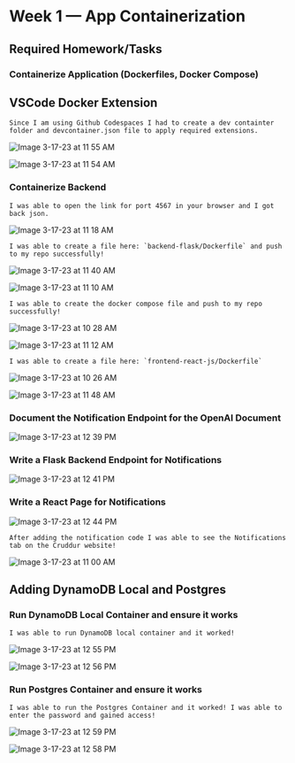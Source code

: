# Week 1 — App Containerization 

## Required Homework/Tasks

### Containerize Application (Dockerfiles, Docker Compose)

## VSCode Docker Extension

```
Since I am using Github Codespaces I had to create a dev containter folder and devcontainer.json file to apply required extensions.
```
![Image 3-17-23 at 11 55 AM](https://user-images.githubusercontent.com/122316410/225993830-3c694bc4-0b81-4325-a7a0-07993628c11f.jpg)



![Image 3-17-23 at 11 54 AM](https://user-images.githubusercontent.com/122316410/225993563-36b3e148-f88a-445e-81d1-b1a28569da9f.jpg)


### Containerize Backend


```
I was able to open the link for port 4567 in your browser and I got back json.
```


![Image 3-17-23 at 11 18 AM](https://user-images.githubusercontent.com/122316410/225986673-88c624b8-1d85-4038-be6f-7d23d1ddb803.jpg)


```
I was able to create a file here: `backend-flask/Dockerfile` and push to my repo successfully!

```

![Image 3-17-23 at 11 40 AM](https://user-images.githubusercontent.com/122316410/225991098-05521628-060e-44a6-b45a-f965903859c8.jpg)

![Image 3-17-23 at 11 10 AM](https://user-images.githubusercontent.com/122316410/225985110-7f01136e-18ef-40b0-b434-8a3d9cb481f4.jpg)


```
I was able to create the docker compose file and push to my repo successfully! 
```

![Image 3-17-23 at 10 28 AM](https://user-images.githubusercontent.com/122316410/225977745-8e29c623-c82b-404e-af6b-aa4aada6a7b1.jpg)


![Image 3-17-23 at 11 12 AM](https://user-images.githubusercontent.com/122316410/225985341-5ea712b8-7b4f-4317-9f48-7f859d519c8d.jpg)


```
I was able to create a file here: `frontend-react-js/Dockerfile`
```
![Image 3-17-23 at 10 26 AM](https://user-images.githubusercontent.com/122316410/225992280-df5c22b9-bcbc-446e-861c-fe683f12ba38.jpg)


![Image 3-17-23 at 11 48 AM](https://user-images.githubusercontent.com/122316410/225992639-94e4bf85-b077-46e9-ad24-13a07d1b0842.jpg)


### Document the Notification Endpoint for the OpenAI Document


![Image 3-17-23 at 12 39 PM](https://user-images.githubusercontent.com/122316410/226008035-e93d84cc-e1f8-4c5c-bbd2-8d258e6c480e.jpg)


### Write a Flask Backend Endpoint for Notifications

![Image 3-17-23 at 12 41 PM](https://user-images.githubusercontent.com/122316410/226010405-ec05fe4b-40a8-40ee-bc5b-7c119db260bb.jpg)


### Write a React Page for Notifications

![Image 3-17-23 at 12 44 PM](https://user-images.githubusercontent.com/122316410/226012137-db21b66f-29dd-4b9f-ba3b-0490df4a651e.jpg)

```
After adding the notification code I was able to see the Notifications tab on the Cruddur website! 
```

![Image 3-17-23 at 11 00 AM](https://user-images.githubusercontent.com/122316410/226012853-ad2a31e7-85d7-432c-9291-31d791507ae3.jpg)


## Adding DynamoDB Local and Postgres

### Run DynamoDB Local Container and ensure it works

```
I was able to run DynamoDB local container and it worked! 
```

![Image 3-17-23 at 12 55 PM](https://user-images.githubusercontent.com/122316410/226017571-e1ed3701-2ba3-4672-93c9-e95befee60fb.jpg)

![Image 3-17-23 at 12 56 PM](https://user-images.githubusercontent.com/122316410/226018040-c2bfd713-c268-44ae-bfce-2bfa3fe430d7.jpg)


### Run Postgres Container and ensure it works

```
I was able to run the Postgres Container and it worked! I was able to enter the password and gained access! 
```
![Image 3-17-23 at 12 59 PM](https://user-images.githubusercontent.com/122316410/226019227-44c605fc-8b96-43f9-a898-ba81916125f1.jpg)


![Image 3-17-23 at 12 58 PM](https://user-images.githubusercontent.com/122316410/226018813-f326f43d-50d3-43ff-a4d4-94389118565f.jpg)


